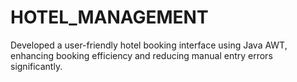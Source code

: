# HOTEL_MANAGEMENT
Developed a user-friendly hotel booking interface using Java AWT, enhancing booking efficiency and reducing manual entry errors significantly.
